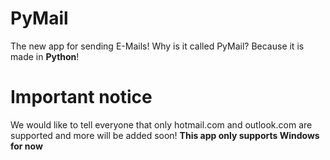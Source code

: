 # PyMail
The new app for sending E-Mails! Why is it called PyMail? Because it is made in **Python**!

# Important notice

We would like to tell everyone that only hotmail.com and outlook.com are supported and more will be added soon!
**This app only supports Windows for now**
